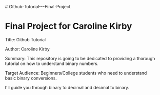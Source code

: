 <html>
# Github-Tutorial---Final-Project
<h1>Final Project for Caroline Kirby</h1>

<body>
<p1>
Title: Github Tutorial<br>

Author: Caroline Kirby<br>

Summary: This repository is going to be dedicated to providing a thorough tutorial on how to understand binary numbers.<br>

Target Audience: Beginners/College students who need to understand basic binary conversions.<br>
</p1>

<p2> I'll guide you through binary to decimal and decimal to binary.</p2><br>


</body>
</html>
